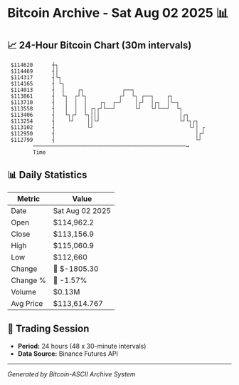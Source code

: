 # Bitcoin Archive - Sat Aug 02 2025 📊

## 📈 24-Hour Bitcoin Chart (30m intervals)

```
 $114620      ┼┐                                               
 $114469      ┤│                                               
 $114317      ┤└┐                                              
 $114165      ┤ └┐                                             
 $114013      ┤  │    ┌┐            ┌──┐                       
 $113861      ┤  └┐  ┌┘└┐          ┌┘  └┐ ┌──┐    ┌┐           
 $113710      ┤   │  │  │    ┌┐  ┌─┘    │┌┘  │┌┐  │└─┐         
 $113558      ┤   │  │  │ ┌┐┌┘└──┘      └┘   └┘└──┘  └┐        
 $113406      ┤   └┐┌┘  └┐│││                         │┌┐      
 $113254      ┤    └┘    ││└┘                         └┘└┐┌┐   
 $113102      ┤          └┘                              └┘│ ┌ 
 $112950      ┤                                            │┌┘ 
 $112799      ┤                                            └┘  
        ────────────────────────────────────────────────→
        Time
```

## 📊 Daily Statistics

| Metric | Value |
|--------|-------|
| Date | Sat Aug 02 2025 |
| Open | $114,962.2 |
| Close | $113,156.9 |
| High | $115,060.9 |
| Low | $112,660 |
| Change | 🔴 $-1805.30 |
| Change % | 🔴 -1.57% |
| Volume | $0.13M |
| Avg Price | $113,614.767 |

## 📅 Trading Session

- **Period:** 24 hours (48 x 30-minute intervals)
- **Data Source:** Binance Futures API

---
*Generated by Bitcoin-ASCII Archive System*
